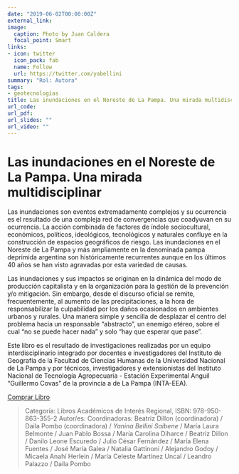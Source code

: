 ```yaml
---
date: "2019-06-02T00:00:00Z"
external_link: 
image:
  caption: Photo by Juan Caldera
  focal_point: Smart
links:
- icon: twitter
  icon_pack: fab
  name: Follow
  url: https://twitter.com/yabellini
summary: "Rol: Autora"
tags:
- geotecnologías
title: Las inundaciones en el Noreste de La Pampa. Una mirada multidisciplinar.
url_code: 
url_pdf: 
url_slides: ""
url_video: ""
---
```


#  Las inundaciones en el Noreste de La Pampa. Una mirada multidisciplinar 

Las inundaciones son eventos extremadamente complejos y su ocurrencia es el resultado de una compleja red de convergencias que coadyuvan en su ocurrencia. La acción combinada de factores de índole sociocultural, económicos, políticos, ideológicos, tecnológicos y naturales confluye en la construcción de espacios geográficos de riesgo. Las inundaciones en el Noreste de La Pampa y más ampliamente en la denominada pampa deprimida argentina son históricamente recurrentes aunque en los últimos 40 años se han visto agravadas por esta variedad de causas.

Las inundaciones y sus impactos se originan en la dinámica del modo de producción capitalista y en la organización para la gestión de la prevención y/o mitigación. Sin embargo, desde el discurso oficial se remite, frecuentemente, al aumento de las precipitaciones, a la hora de responsabilizar la culpabilidad por los daños ocasionados en ambientes urbanos y rurales. Una manera simple y sencilla de desplazar el centro del problema hacia un responsable “abstracto”, un enemigo etéreo, sobre el cual “no se puede hacer nada” y solo “hay que esperar que pase”.

Este libro es el resultado de investigaciones realizadas por un equipo interdisciplinario integrado por docentes e investigadores del Instituto de Geografía de la Facultad de Ciencias Humanas de la Universidad Nacional de La Pampa y por técnicos, investigadores y extensionistas del Instituto Nacional de Tecnología Agropecuaria - Estación Experimental Anguil “Guillermo Covas” de la provincia a de La Pampa (INTA-EEA).

[Comprar Libro](http://www.unlpam.edu.ar/cultura-y-extension/edunlpam/catalogo/libros-de-interes-regional/las-inundaciones-en-el-noreste-de-la-pampa)

> Categoría: Libros Académicos de Interés Regional, ISBN: 978-950-863-355-2
Autor/es: Coordinadoras: Beatriz Dillon (coordinadora) / Daila Pombo (coordinadora) / *Yanina Bellini Saibene* / María Laura Belmonte / Juan Pablo Bossa / María Carolina Diharce / Beatriz Dillon / Danilo Leone Escuredo / Julio César Fernández / María Elena Fuentes / José María Galea / Natalia Gattinoni / Alejandro Godoy / Micaela Anahí Herlein / María Celeste Martínez Uncal / Leandro Palazzo / Daila Pombo
